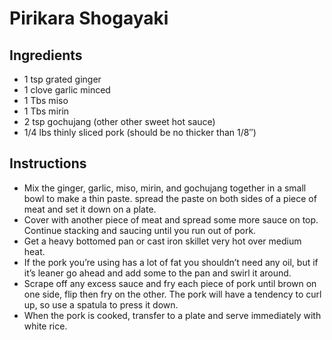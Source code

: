 # Pirikara Shogayaki 

## Ingredients 
* 1 tsp grated ginger
* 1 clove garlic minced
* 1 Tbs miso
* 1 Tbs mirin
* 2 tsp gochujang (other other sweet hot sauce)
* 1/4 lbs thinly sliced pork (should be no thicker than 1/8″) 

## Instructions

- Mix the ginger, garlic, miso, mirin, and gochujang together in a small bowl to make a thin paste. spread the paste on both sides of a piece of meat and set it down on a plate.
- Cover with another piece of meat and spread some more sauce on top. Continue stacking and saucing until you run out of pork.
- Get a heavy bottomed pan or cast iron skillet very hot over medium heat.
- If the pork you’re using has a lot of fat you shouldn’t need any oil, but if it’s leaner go ahead and add some to the pan and swirl it around.
- Scrape off any excess sauce and fry each piece of pork until brown on one side, flip then fry on the other. The pork will have a tendency to curl up, so use a spatula to press it down.
- When the pork is cooked, transfer to a plate and serve immediately with white rice.
